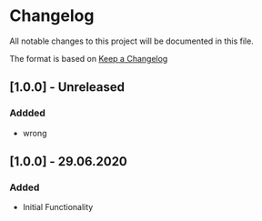 # Changelog
All notable changes to this project will be documented in this file.

The format is based on [Keep a Changelog](http://keepachangelog.com/)

## [1.0.0] - Unreleased

### Addded
- wrong

## [1.0.0] - 29.06.2020

### Added
- Initial Functionality
